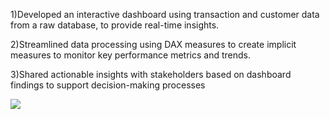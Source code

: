 1)Developed an interactive dashboard using transaction and customer data from a raw database, to provide real-time insights.

2)Streamlined data processing using DAX measures to create implicit measures to monitor key performance metrics and trends.

3)Shared actionable insights with stakeholders based on dashboard findings to support decision-making processes

![](C:\Users\asus\OneDrive\Pictures\Screenshots)
